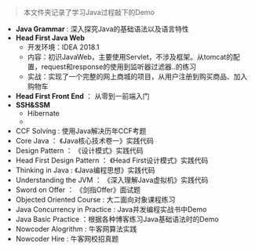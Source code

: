 > 本文件夹记录了学习Java过程敲下的Demo

- **Java Grammar** : 深入探究Java的基础语法以及语言特性
- **Head First Java Web**
  - 开发环境：IDEA  2018.1
  - 内容：初识JavaWeb，主要使用Servlet，不涉及框架。从tomcat的配置，request和response的使用到监听器过滤器..的练习
  - 实战：实现了一个完整的网上商城的项目，从用户注册到购买商品、加入购物车
- **Head First Front End** ： 从零到一前端入门
- **SSH&SSM**  
  - Hibernate
  - 
- CCF Solving : 使用Java解决历年CCF考题
- Core Java ： 《Java核心技术卷一》实践代码
- Design Pattern ： 《设计模式》实践代码
- Head First Design Pattern ： 《Head First设计模式》实践代码
- Thinking in Java : 《Java编程思想》实践代码
- Understanding the JVM ： 《深入理解Java虚拟机》实践代码
- Sword on Offer ： 《剑指Offer》面试题
- Objected Oriented Course : 大二面向对象课程练习
- Java Concurrency in Practice : Java并发编程实战书中Demo
- Java Basic Practice ：根据各种博客练习Java基础语法时的Demo
- Nowcoder Alogrithm : 牛客网算法实践
- Nowcoder Hire : 牛客网校招真题


